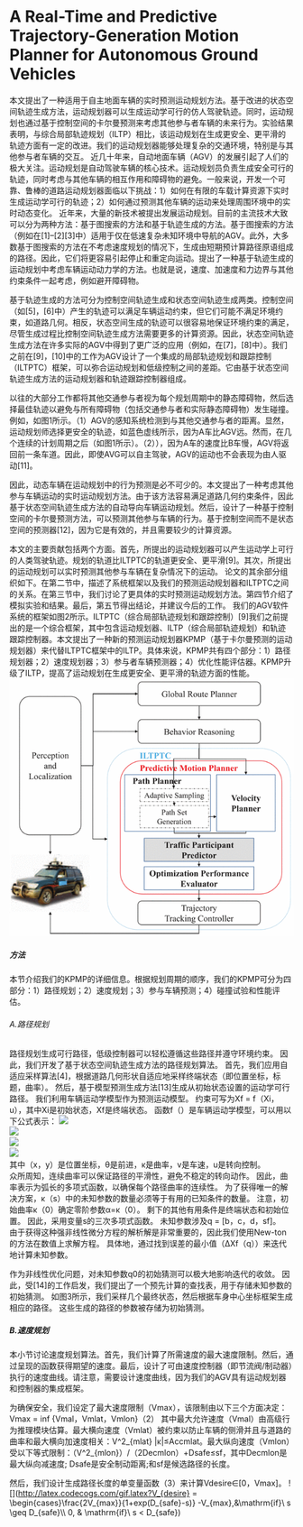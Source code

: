 # A Real-Time and Predictive Trajectory-Generation Motion Planner for Autonomous Ground Vehicles
本文提出了一种适用于自主地面车辆的实时预测运动规划方法。基于改进的状态空间轨迹生成方法，运动规划器可以生成运动学可行的仿人驾驶轨迹。同时，运动规划也通过基于控制空间的卡尔曼预测来考虑其他参与者车辆的未来行为。实验结果表明，与综合局部轨迹规划（ILTP）相比，该运动规划在生成更安全、更平滑的轨迹方面有一定的改进。我们的运动规划器能够处理复杂的交通环境，特别是与其他参与者车辆的交互。
近几十年来，自动地面车辆（AGV）的发展引起了人们的极大关注。运动规划是自动驾驶车辆的核心技术。运动规划员负责生成安全可行的轨迹，同时考虑与其他车辆的相互作用和障碍物的避免。一般来说，开发一个可靠、鲁棒的道路运动规划器面临以下挑战：1）如何在有限的车载计算资源下实时生成运动学可行的轨迹；2）如何通过预测其他车辆的运动来处理周围环境中的实时动态变化。
近年来，大量的新技术被提出发展运动规划。目前的主流技术大致可以分为两种方法：基于图搜索的方法和基于轨迹生成的方法。基于图搜索的方法（例如在[1]–[2][3]中）适用于仅在低速复杂未知环境中导航的AGV。此外，大多数基于图搜索的方法在不考虑速度规划的情况下，生成由短期预计算路径原语组成的路径。因此，它们将更容易引起停止和重定向运动。提出了一种基于轨迹生成的运动规划中考虑车辆运动动力学的方法。也就是说，速度、加速度和力边界与其他约束条件一起考虑，例如避开障碍物。

基于轨迹生成的方法可分为控制空间轨迹生成和状态空间轨迹生成两类。控制空间（如[5]，[6]中）产生的轨迹可以满足车辆运动约束，但它们可能不满足环境约束，如道路几何。相反，状态空间生成的轨迹可以很容易地保证环境约束的满足，尽管生成过程比控制空间轨迹生成方法需要更多的计算资源。因此，状态空间轨迹生成方法在许多实际的AGV中得到了更广泛的应用（例如，在[7]，[8]中）。我们之前在[9]，[10]中的工作为AGV设计了一个集成的局部轨迹规划和跟踪控制（ILTPTC）框架，可以弥合运动规划和低级控制之间的差距。它由基于状态空间轨迹生成方法的运动规划器和轨迹跟踪控制器组成。


以往的大部分工作都将其他交通参与者视为每个规划周期中的静态障碍物，然后选择最佳轨迹以避免与所有障碍物（包括交通参与者和实际静态障碍物）发生碰撞。例如，如图1所示。（1）AGV的感知系统检测到与其他交通参与者的距离。显然，运动规划师选择更安全的轨迹，如蓝色虚线所示，因为A车比AGV远。然而，在几个连续的计划周期之后（如图1所示）。（2）），因为A车的速度比B车慢，AGV将返回前一条车道。因此，即使AVG可以自主驾驶，AGV的运动也不会表现为由人驱动[11]。

因此，动态车辆在运动规划中的行为预测是必不可少的。本文提出了一种考虑其他参与车辆运动的实时运动规划方法。由于该方法容易满足道路几何约束条件，因此基于状态空间轨迹生成方法的自动导向车辆运动规划。然后，设计了一种基于控制空间的卡尔曼预测方法，可以预测其他参与车辆的行为。基于控制空间而不是状态空间的预测器[12]，因为它是有效的，并且需要较少的计算资源。

本文的主要贡献包括两个方面。首先，所提出的运动规划器可以产生运动学上可行的人类驾驶轨迹。规划的轨道比ILTPTC的轨道更安全、更平滑[9]。其次，所提出的运动规划可以实时预测其他参与车辆在复杂情况下的运动。
论文的其余部分组织如下。在第二节中，描述了系统框架以及我们的预测运动规划器和ILTPTC之间的关系。在第三节中，我们讨论了更具体的实时预测运动规划方法。第四节介绍了模拟实验和结果。最后，第五节得出结论，并建议今后的工作。
我们的AGV软件系统的框架如图2所示。ILTPTC（综合局部轨迹规划和跟踪控制）[9]我们之前提出的是一个综合框架，其中包含运动规划器、ILTP（综合局部轨迹规划）和轨迹跟踪控制器。本文提出了一种新的预测运动规划器KPMP（基于卡尔曼预测的运动规划器）来代替ILTPTC框架中的ILTP。具体来说，KPMP共有四个部分：1）路径规划器；2）速度规划器；3）参与者车辆预测器；4）优化性能评估器。KPMP升级了ILTP，提高了运动规划在生成更安全、更平滑的轨迹方面的性能。<br>
![System framework](https://github.com/AegonWei/selfdriving_car_paper/blob/master/images/A%20Real-Time%20and%20Predictive%20Trajectory-Generation%20Motion%20Planner%20for%20Autonomous%20Ground%20Vehicles/planning1.gif)
##### 方法
本节介绍我们的KPMP的详细信息。根据规划周期的顺序，我们的KPMP可分为四部分：1）路径规划；2）速度规划；3）参与车辆预测；4）碰撞试验和性能评估。
###### A.路径规划
路径规划生成可行路径，低级控制器可以轻松遵循这些路径并遵守环境约束。 因此，我们开发了基于状态空间轨迹生成方法的路径规划算法。
首先，我们应用自适应采样算法[4]，根据道路几何形状自适应地采样终端状态（即位置坐标，标题，曲率）。 然后，基于模型预测生成方法[13]生成从初始状态设置的运动学可行路径。 我们利用车辆运动学模型作为预测运动模型。 约束可写为Xf = f（Xi，u），其中Xi是初始状态，Xf是终端状态。 函数f（）是车辆运动学模型，可以用以下公式表示：
<img src="http://latex.codecogs.com/gif.latex?\dot{x}=v*\cos\theta" /> <br>
![](http://latex.codecogs.com/gif.latex?\\dot{y}=v*\\sin\\theta) <br>
![](http://latex.codecogs.com/gif.latex?\\dot{\\theta}=\\kappa*v ) <br>
![](http://latex.codecogs.com/gif.latex?\\dot{\\kappa}=u ) <br>
其中（x，y）是位置坐标，θ是前进，κ是曲率，v是车速，u是转向控制。<br>
众所周知，连续曲率可以保证路径的平滑性，避免不稳定的转向动作。 因此，曲率表示为弧长的多项式函数，以确保每个路径曲率的连续性。 为了获得唯一的解决方案，κ（s）中的未知参数的数量必须等于有用的已知条件的数量。 注意，初始曲率κ（0）确定零阶参数α=κ（0）。 剩下的其他有用条件是终端状态和初始位置。 因此，采用变量s的三次多项式函数。 未知参数涉及q = [b，c，d，sf]。<br>
由于获得这种强非线性微分方程的解析解是非常重要的，因此我们使用New-ton的方法在数值上求解方程。 具体地，通过找到误差的最小值（ΔXf（q））来迭代地计算未知参数。

作为非线性优化问题，对未知参数q0的初始猜测可以极大地影响迭代的收敛。 因此，受[14]的工作启发，我们提出了一个预先计算的查找表，用于存储未知参数的初始猜测。 如图3所示，我们采样几个最终状态，然后根据车身中心坐标框架生成相应的路径。 这些生成的路径的参数被存储为初始猜测。<br>
##### B.速度规划
本小节讨论速度规划算法。首先，我们计算了所需速度的最大速度限制。然后，通过呈现的函数获得期望的速度。最后，设计了可由速度控制器（即节流阀/制动器）执行的速度曲线。请注意，需要设计速度曲线，因为我们的AGV具有运动规划器和控制器的集成框架。

为确保安全，我们设定了最大速度限制（Vmax），该限制由以下三个方面决定：
Vmax = inf {Vmal，Vmlat，Vmlon}（2）
其中最大允许速度（Vmal）由高级行为推理模块估算。最大横向速度（Vmlat）被约束以防止车辆的侧滑并且与道路的曲率和最大横向加速度相关：V^2_{mlat} |κ|≤Accmlat。最大纵向速度（Vmlon）受以下等式限制：（V^2_{mlon}）/（2Decmlon）+Dsafe≤sf，其中Decmlon是最大纵向减速度; Dsafe是安全制动距离;和sf是候选路径的长度。

然后，我们设计生成路径长度的单变量函数（3）来计算Vdesire∈[0，Vmax]。
![](http://latex.codecogs.com/gif.latex?V_{desire} = \\begin{cases}\\frac{2V_{max}}{1+exp(D_{safe}-s)} -V_{max},&\\mathrm{if}\\ s \\geq D_{safe}\\\ 0, & \\mathrm{if}\\ s < D_{safe})

